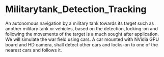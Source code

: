 # Militarytank_Detection_Tracking
An autonomous navigation by a military tank towards its target such as another military tank or vehicles, based on the detection, locking-on and following the movements of the target is a much sought after application. We will simulate the war field using cars. A car mounted with NVidia GPU board and HD camera, shall detect other cars and locks-on to one of the nearest cars and follows it.
